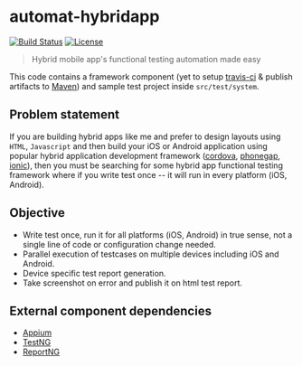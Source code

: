 # automat-hybridapp
[![Build Status](https://travis-ci.org/susovan87/automat-hybridapp.svg?branch=develop)](https://travis-ci.org/susovan87/automat-hybridapp)
[![License](https://img.shields.io/badge/License-Apache%202.0-blue.svg)](https://opensource.org/licenses/Apache-2.0)

> Hybrid mobile app's functional testing automation made easy

This code contains a framework component (yet to setup [travis-ci](https://travis-ci.org/) & 
publish artifacts to [Maven](https://mvnrepository.com/)) and sample test project inside `src/test/system`.


## Problem statement
If you are building hybrid apps like me and prefer to design layouts using `HTML`, `Javascript` 
and then build your iOS or Android application using popular hybrid application development 
framework ([cordova](https://cordova.apache.org/), [phonegap](http://phonegap.com/), 
[ionic](http://ionicframework.com/)), then you must be searching for some hybrid app functional 
testing framework where if you write test once -- it will run in every platform (iOS, Android).

## Objective
 - Write test once, run it for all platforms (iOS, Android) in true sense, not a single line of code or configuration change needed.
 - Parallel execution of testcases on multiple devices including iOS and Android.
 - Device specific test report generation.
 - Take screenshot on error and publish it on html test report.


## External component dependencies
 -  [Appium](http://appium.io/)
 -  [TestNG](http://testng.org/doc/index.html)
 -  [ReportNG](http://reportng.uncommons.org/)

